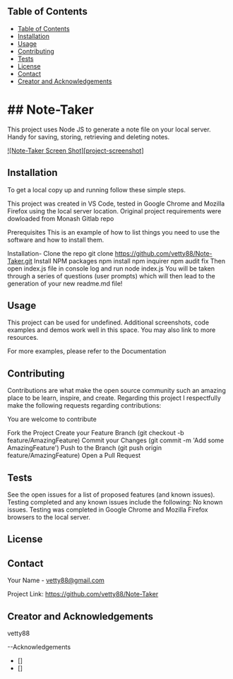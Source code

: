 

 <!-- TABLE OF CONTENTS -->
## Table of Contents

- [Table of Contents](#table-of-contents)
- [Installation](#installation)
- [Usage](#usage)
- [Contributing](#contributing)
- [Tests](#tests)
- [License](#license)
- [Contact](#contact)
- [Creator and Acknowledgements](#creator-and-acknowledgements)

<h1> ## Note-Taker </h1>

  This project uses Node JS to generate a note file on your local server. Handy for saving, storing, retrieving and deleting notes. 

  [![Note-Taker Screen Shot][project-screenshot]](https://example.com)


## Installation
To get a local copy up and running follow these simple steps.

This project was created in VS Code, tested in Google Chrome and Mozilla Firefox using the local server location.  Original project requirements were dowloaded from Monash Gitlab repo

Prerequisites
This is an example of how to list things you need to use the software and how to install them.

Installation-
  Clone the repo
    git clone https://github.com/vetty88/Note-Taker.git
  Install NPM packages
    npm install
    npm inquirer
    npm audit fix
  Then open index.js file in console log and run
    node index.js
  You will be taken through a series of questions (user prompts) which will then lead to the generation of your new readme.md file!


## Usage

This project can be used for undefined. Additional screenshots, code examples and demos work well in this space. You may also link to more resources.

For more examples, please refer to the Documentation

## Contributing

Contributions are what make the open source community such an amazing place to be learn, inspire, and create. Regarding this project I respectfully make the following requests regarding contributions:


You are welcome to contribute

Fork the Project
  Create your Feature Branch 
    (git checkout -b feature/AmazingFeature)
  Commit your Changes 
    (git commit -m 'Add some AmazingFeature')
  Push to the Branch 
    (git push origin feature/AmazingFeature)
  Open a Pull Request

## Tests

See the open issues for a list of proposed features (and known issues). Testing completed and any known issues include the following:
 No known issues. Testing was completed in Google Chrome  and Mozilla Firefox browsers to the local server.
 
## License



## Contact

Your Name - vetty88@gmail.com

Project Link: https://github.com/vetty88/Note-Taker

## Creator and Acknowledgements

vetty88

--Acknowledgements
* []
* []
